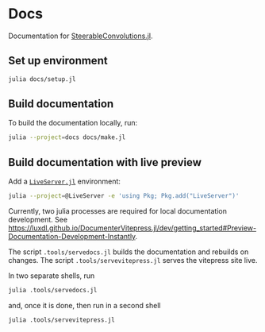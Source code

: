 # Docs

Documentation for
[SteerableConvolutions.jl](https://github.com/agdestein/SteerableConvolutions.jl).

## Set up environment

```sh
julia docs/setup.jl
```

## Build documentation

To build the documentation locally, run:

```sh
julia --project=docs docs/make.jl
```

## Build documentation with live preview

Add a [`LiveServer.jl`](https://github.com/tlienart/LiveServer.jl) environment:

```sh
julia --project=@LiveServer -e 'using Pkg; Pkg.add("LiveServer")'
```

Currently, two julia processes are required for local documentation development.
See <https://luxdl.github.io/DocumenterVitepress.jl/dev/getting_started#Preview-Documentation-Development-Instantly>.

The script `.tools/servedocs.jl` builds the documentation and rebuilds on changes.
The script `.tools/servevitepress.jl` serves the vitepress site live.

In two separate shells, run

```sh
julia .tools/servedocs.jl
```

and, once it is done, then run in a second shell

```sh
julia .tools/servevitepress.jl
```
